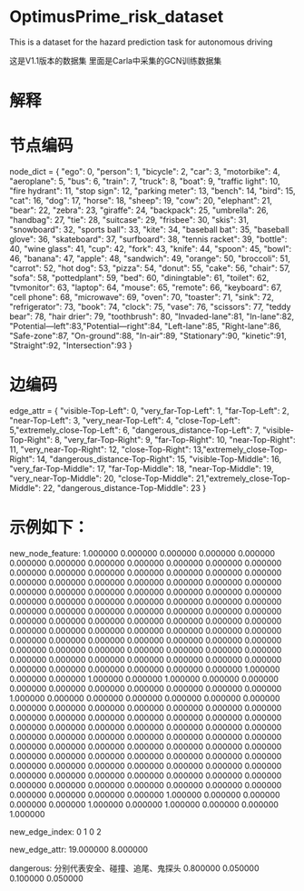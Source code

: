 # OptimusPrime_risk_dataset
This is a dataset for the hazard prediction task for autonomous driving

这是V1.1版本的数据集
里面是Carla中采集的GCN训练数据集


# 解释

# 节点编码
node_dict = {
    "ego": 0, "person": 1, "bicycle": 2, "car": 3, "motorbike": 4, "aeroplane": 5, "bus": 6, "train": 7, "truck": 8,
    "boat": 9, "traffic light": 10, "fire hydrant": 11, "stop sign": 12, "parking meter": 13, "bench": 14, "bird": 15,
    "cat": 16, "dog": 17, "horse": 18, "sheep": 19, "cow": 20, "elephant": 21, "bear": 22, "zebra": 23, "giraffe": 24,
    "backpack": 25, "umbrella": 26, "handbag": 27, "tie": 28, "suitcase": 29, "frisbee": 30, "skis": 31, "snowboard": 32,
    "sports ball": 33, "kite": 34, "baseball bat": 35, "baseball glove": 36, "skateboard": 37, "surfboard": 38,
    "tennis racket": 39, "bottle": 40, "wine glass": 41, "cup": 42, "fork": 43, "knife": 44, "spoon": 45, "bowl": 46,
    "banana": 47, "apple": 48, "sandwich": 49, "orange": 50, "broccoli": 51, "carrot": 52, "hot dog": 53, "pizza": 54,
    "donut": 55, "cake": 56, "chair": 57, "sofa": 58, "pottedplant": 59, "bed": 60, "diningtable": 61, "toilet": 62,
    "tvmonitor": 63, "laptop": 64, "mouse": 65, "remote": 66, "keyboard": 67, "cell phone": 68, "microwave": 69,
    "oven": 70, "toaster": 71, "sink": 72, "refrigerator": 73, "book": 74, "clock": 75, "vase": 76, "scissors": 77,
    "teddy bear": 78, "hair drier": 79, "toothbrush": 80,
    "Invaded-lane":81, "In-lane":82, "Potential—left":83,"Potential—right":84, "Left-lane":85, "Right-lane":86, "Safe-zone":87,
    "On-ground":88, "In-air":89, "Stationary":90, "kinetic":91,
    "Straight":92, "Intersection":93
}

# 边编码
edge_attr = {
    "visible-Top-Left": 0, "very_far-Top-Left": 1,  "far-Top-Left": 2,  "near-Top-Left": 3, "very_near-Top-Left": 4,
    "close-Top-Left": 5,"extremely_close-Top-Left": 6,   "dangerous_distance-Top-Left": 7,
    "visible-Top-Right": 8, "very_far-Top-Right": 9,  "far-Top-Right": 10,  "near-Top-Right": 11, "very_near-Top-Right": 12,
    "close-Top-Right": 13,"extremely_close-Top-Right": 14,   "dangerous_distance-Top-Right": 15,
    "visible-Top-Middle": 16, "very_far-Top-Middle": 17,  "far-Top-Middle": 18,  "near-Top-Middle": 19, "very_near-Top-Middle": 20,
    "close-Top-Middle": 21,"extremely_close-Top-Middle": 22,   "dangerous_distance-Top-Middle": 23
}




# 示例如下：

new_node_feature:
1.000000 0.000000 0.000000 0.000000 0.000000 0.000000 0.000000 0.000000 0.000000 0.000000 0.000000 0.000000 0.000000 0.000000 0.000000 0.000000 0.000000 0.000000 0.000000 0.000000 0.000000 0.000000 0.000000 0.000000 0.000000 0.000000 0.000000 0.000000 0.000000 0.000000 0.000000 0.000000 0.000000 0.000000 0.000000 0.000000 0.000000 0.000000 0.000000 0.000000 0.000000 0.000000 0.000000 0.000000 0.000000 0.000000 0.000000 0.000000 0.000000 0.000000 0.000000 0.000000 0.000000 0.000000 0.000000 0.000000 0.000000 0.000000 0.000000 0.000000 0.000000 0.000000 0.000000 0.000000 0.000000 0.000000 0.000000 0.000000 0.000000 0.000000 0.000000 0.000000 0.000000 0.000000 0.000000 0.000000 0.000000 0.000000 0.000000 0.000000 0.000000 0.000000 0.000000 0.000000 0.000000 0.000000 0.000000 0.000000 1.000000 0.000000 0.000000 1.000000 0.000000 1.000000
0.000000 0.000000 0.000000 0.000000 0.000000 0.000000 0.000000 0.000000 0.000000 1.000000 0.000000 0.000000 0.000000 0.000000 0.000000 0.000000 0.000000 0.000000 0.000000 0.000000 0.000000 0.000000 0.000000 0.000000 0.000000 0.000000 0.000000 0.000000 0.000000 0.000000 0.000000 0.000000 0.000000 0.000000 0.000000 0.000000 0.000000 0.000000 0.000000 0.000000 0.000000 0.000000 0.000000 0.000000 0.000000 0.000000 0.000000 0.000000 0.000000 0.000000 0.000000 0.000000 0.000000 0.000000 0.000000 0.000000 0.000000 0.000000 0.000000 0.000000 0.000000 0.000000 0.000000 0.000000 0.000000 0.000000 0.000000 0.000000 0.000000 0.000000 0.000000 0.000000 0.000000 0.000000 0.000000 0.000000 0.000000 0.000000 0.000000 0.000000 0.000000 0.000000 0.000000 1.000000 0.000000 0.000000 0.000000 0.000000 1.000000 0.000000 1.000000 0.000000 0.000000 1.000000

new_edge_index:
0 1
0 2


new_edge_attr:
19.000000
8.000000


dangerous:    分别代表安全、碰撞、追尾、鬼探头
0.800000
0.050000
0.100000
0.050000





